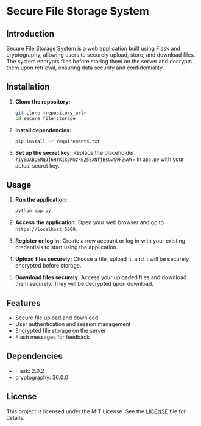 # **Secure File Storage System**

## **Introduction**
Secure File Storage System is a web application built using Flask and cryptography, allowing users to securely upload, store, and download files. The system encrypts files before storing them on the server and decrypts them upon retrieval, ensuring data security and confidentiality.

## **Installation**
1. **Clone the repository:**
   ```bash
   git clone <repository_url>
   cd secure_file_storage
   ```

2. **Install dependencies:**
   ```bash
   pip install -r requirements.txt
   ```

3. **Set up the secret key:**
   Replace the placeholder `rIy6DXBU5MqJj6HrKix2MuzkG25SXNfjBsGwSvFZw0Y=` in `app.py` with your actual secret key.

## **Usage**
1. **Run the application:**
   ```bash
   python app.py
   ```

2. **Access the application:**
   Open your web browser and go to `https://localhost:5000`.

3. **Register or log in:**
   Create a new account or log in with your existing credentials to start using the application.

4. **Upload files securely:**
   Choose a file, upload it, and it will be securely encrypted before storage.

5. **Download files securely:**
   Access your uploaded files and download them securely. They will be decrypted upon download.

## **Features**
- Secure file upload and download
- User authentication and session management
- Encrypted file storage on the server
- Flash messages for feedback

## **Dependencies**
- Flask: 2.0.2
- cryptography: 36.0.0

## **License**
This project is licensed under the MIT License. See the [LICENSE](LICENSE) file for details.
